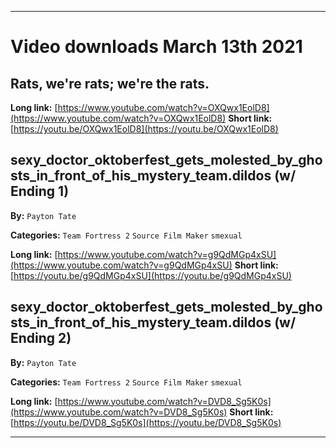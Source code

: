 
***

# Video downloads March 13th 2021

## Rats, we're rats; we're the rats.

**Long link:** [https://www.youtube.com/watch?v=OXQwx1EolD8](https://www.youtube.com/watch?v=OXQwx1EolD8)
**Short link:** [https://youtu.be/OXQwx1EolD8](https://youtu.be/OXQwx1EolD8)

## sexy_doctor_oktoberfest_gets_molested_by_ghosts_in_front_of_his_mystery_team.dildos (w/ Ending 1)

**By:** `Payton Tate`

**Categories:** `Team Fortress 2` `Source Film Maker` `smexual`

**Long link:** [https://www.youtube.com/watch?v=g9QdMGp4xSU](https://www.youtube.com/watch?v=g9QdMGp4xSU)
**Short link:** [https://youtu.be/g9QdMGp4xSU](https://youtu.be/g9QdMGp4xSU)

## sexy_doctor_oktoberfest_gets_molested_by_ghosts_in_front_of_his_mystery_team.dildos (w/ Ending 2)

**By:** `Payton Tate`

**Categories:** `Team Fortress 2` `Source Film Maker` `smexual`

**Long link:** [https://www.youtube.com/watch?v=DVD8_Sg5K0s](https://www.youtube.com/watch?v=DVD8_Sg5K0s)
**Short link:** [https://youtu.be/DVD8_Sg5K0s](https://youtu.be/DVD8_Sg5K0s)

***

